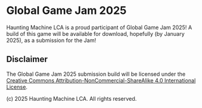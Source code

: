 # Global Game Jam 2025

Haunting Machine LCA is a proud participant of Global Game Jam 2025! A build of this game will be available for download, hopefully (by January 2025), as a submission for the Jam!

## Disclaimer

The Global Game Jam 2025 submission build will be licensed under the [Creative Commons Attribution-NonCommercial-ShareAlike 4.0 International License](https://creativecommons.org/licenses/by-nc-sa/4.0/).

(c) 2025 Haunting Machine LCA. All rights reserved.

